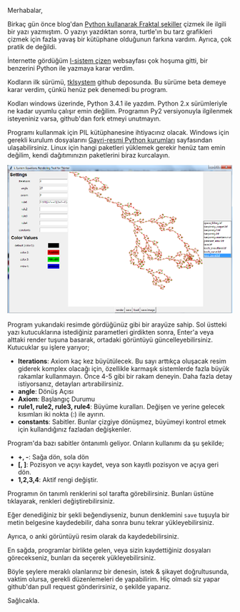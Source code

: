﻿<!--
.. date: 2014/07/14 08:33
.. slug: l-system-tool
.. title: Python L-Sistemi Aracı
.. description: Python Tk ile yazdığım L Sistemi çizme aracının beta sürümü github'da
-->

Merhabalar,

Birkaç gün önce blog'dan [Python kullanarak Fraktal şekiller](fractal.html) çizmek ile ilgili bir
yazı yazmıştım. O yazıyı yazdıktan sonra, turtle'ın bu tarz grafikleri çizmek için fazla yavaş
bir kütüphane olduğunun farkına vardım. Ayrıca, çok pratik de değildi.

İnternette gördüğüm [l-sistem çizen](http://www.kevs3d.co.uk/dev/lsystems/) websayfası çok hoşuma gitti,
bir benzerini Python ile yazmaya karar verdim. <!-- TEASER_END -->

Kodların ilk sürümü, [tklsystem](https://github.com/yasar11732/tklsystem) github deposunda. Bu sürüme
beta demeye karar verdim, çünkü henüz pek denemedi bu program.

Kodları windows üzerinde, Python 3.4.1 ile yazdım. Python 2.x sürümleriyle ne kadar uyumlu çalışır emin değilim.
Programın Py2 versiyonuyla ilgilenmek isteyeniniz varsa, github'dan fork etmeyi unutmayın.

Programı kullanmak için PIL kütüphanesine ihtiyacınız olacak. Windows için gerekli kurulum dosyalarını [Gayri-resmi Python kurumları](http://www.lfd.uci.edu/~gohlke/pythonlibs/)
sayfasından ulaşabilirsiniz. Linux için hangi paketleri yüklemek gerekir henüz tam emin değilim, kendi dağıtımınızın paketlerini biraz kurcalayın.

![Program Ekran Görüntüsü](/images/KHkV5Uq.png)

Program yukarıdaki resimde gördüğünüz gibi bir arayüze sahip. Sol üstteki yazı kutucuklarına istediğiniz parametleri girdikten sonra, Enter'a veya
alttaki render tuşuna basarak, ortadaki görüntüyü güncelleyebilirsiniz. Kutucuklar şu işlere yarıyor;

 - **Iterations**: Axiom kaç kez büyütülecek. Bu sayı arttıkça oluşacak resim giderek komplex olacağı için, özellikle karmaşık sistemlerde
 fazla büyük rakamlar kullanmayın. Önce 4-5 gibi bir rakam deneyin. Daha fazla detay istiyorsanız, detayları artırabilirsiniz.
 - **angle**: Dönüş Açısı
 - **Axiom**: Başlangıç Durumu
 - **rule1, rule2, rule3, rule4**: Büyüme kuralları. Değişen ve yerine gelecek kısımları iki nokta (:) ile ayırın.
 - **constants**: Sabitler. Bunlar çizgiye dönüşmez, büyümeyi kontrol etmek için kullandığınız fazladan değişkenler.
 
Program'da bazı sabitler öntanımlı geliyor. Onların kullanımı da şu şekilde;

 - **+, -**: Sağa dön, sola dön
 - **[, ]**: Pozisyon ve açıyı kaydet, veya son kayıtlı pozisyon ve açıya geri dön.
 - **1,2,3,4**: Aktif rengi değiştir.
 
Programın ön tanımlı renklerini sol tarafta görebilirsiniz. Bunları üstüne tıklayarak, renkleri değiştirebilirsiniz.

Eğer denediğiniz bir şekli beğendiyseniz, bunun denklemini `save` tuşuyla bir metin belgesine kaydedebilir, daha sonra bunu tekrar yükleyebilirsiniz.

Ayrıca, o anki görüntüyü resim olarak da kaydedebilirsiniz.

En sağda, programlar birlikte gelen, veya sizin kaydettiğiniz dosyaları görecekseniz, bunları da seçerek yükleyebilirsiniz.

Böyle şeylere meraklı olanlarınız bir denesin, istek & şikayet doğrultusunda, vaktim olursa, gerekli düzenlemeleri de yapabilirim. Hiç olmadı siz
yapar github'dan pull request gönderirsiniz, o şekilde yaparız.

Sağlıcakla.